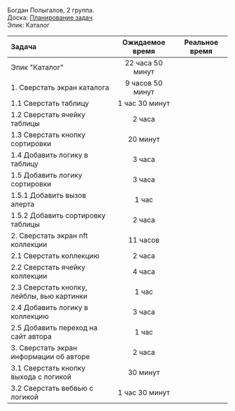 Богдан Полыгалов, 2 группа.  
Доска: [Планирование задач](https://github.com/users/miamib34ch/projects/1)  
Эпик: Каталог

|Задача|Ожидаемое время|Реальное время|
|:-----|:-------------:|:------------:|
|Эпик "Каталог"|22 часа 50 минут||
|1. Сверстать экран каталога|9 часов 50 минут||
|	1.1 Сверстать таблицу|1 час 30 минут||
|	1.2 Сверстать ячейку таблицы|2 часа||
|	1.3 Сверстать кнопку сортировки|20 минут||
|	1.4 Добавить логику в таблицу|3 часа||
|	1.5 Добавить логику сортировки|3 часа||
|		1.5.1 Добавить вызов алерта|1 час||
|		1.5.2 Добавить сортировку таблицы|2 часа||
|2. Сверстать экран nft коллекции|11 часов||
|	2.1 Сверстать коллекцию|2 часа||
|	2.2 Сверстать ячейку коллекции|4 часа||
|	2.3 Сверстать кнопку, лейблы, вью картинки|1 час||
|	2.4 Добавить логику в коллекцию|3 часа||
|	2.5 Добавить переход на сайт автора|1 час||
|3. Сверстать экран информации об авторе|2 часа||
|	3.1 Сверстать кнопку выхода с логикой|30 минут||
|	3.2 Сверстать вебвью с логикой|1 час 30 минут||